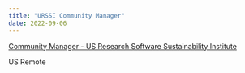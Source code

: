 ```yaml
---
title: "URSSI Community Manager"
date: 2022-09-06
---
```


[Community Manager - US Research Software Sustainability Institute](https://codeforscience.org/jobs/community-manager-us-research-software-sustainability-institute/)

US Remote